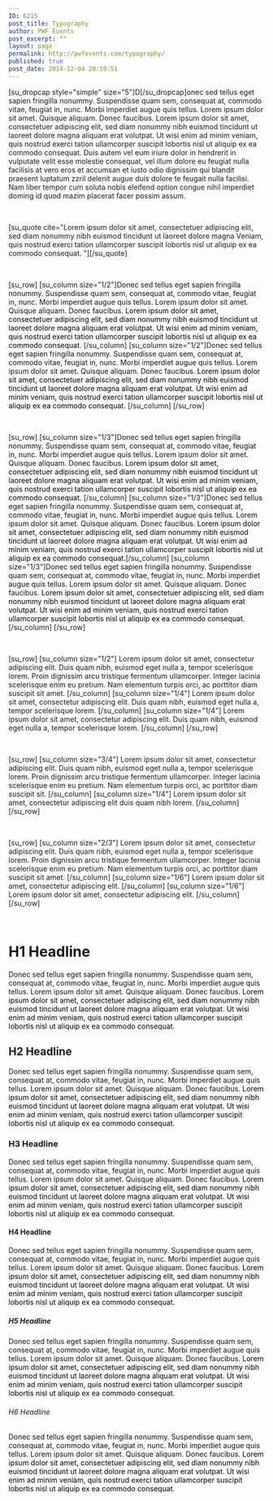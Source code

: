 ```yaml
---
ID: 6215
post_title: Typography
author: PWF Events
post_excerpt: ""
layout: page
permalink: http://pwfevents.com/typography/
published: true
post_date: 2014-12-04 20:59:51
---
```

[su_dropcap style="simple" size="5"]D[/su_dropcap]onec sed tellus eget sapien fringilla nonummy. Suspendisse quam sem, consequat at, commodo vitae, feugiat in, nunc. Morbi imperdiet augue quis tellus. Lorem ipsum dolor sit amet. Quisque aliquam. Donec faucibus. Lorem ipsum dolor sit amet, consectetuer adipiscing elit, sed diam nonummy nibh euismod tincidunt ut laoreet dolore magna aliquam erat volutpat. Ut wisi enim ad minim veniam, quis nostrud exerci tation ullamcorper suscipit lobortis nisl ut aliquip ex ea commodo consequat. Duis autem vel eum iriure dolor in hendrerit in vulputate velit esse molestie consequat, vel illum dolore eu feugiat nulla facilisis at vero eros et accumsan et iusto odio dignissim qui blandit praesent luptatum zzril delenit augue duis dolore te feugait nulla facilisi. Nam liber tempor cum soluta nobis eleifend option congue nihil imperdiet doming id quod mazim placerat facer possim assum.

&nbsp;

[su_quote cite="Lorem ipsum dolor sit amet, consectetuer adipiscing elit, sed diam nonummy nibh euismod tincidunt ut laoreet dolore magna Veniam, quis nostrud exerci tation ullamcorper suscipit lobortis nisl ut aliquip ex ea commodo consequat. "][/su_quote]

&nbsp;

[su_row]
[su_column size="1/2"]D<span style="color: #121212;">onec sed tellus eget sapien fringilla nonummy. </span><span style="color: #121212;">Suspendisse quam sem, consequat at, commodo vitae, feugiat in, nunc. Morbi imperdiet augue quis tellus. Lorem ipsum dolor sit amet. Quisque aliquam. Donec faucibus. <span style="color: #000000;">Lorem ipsum dolor sit amet, consectetuer adipiscing elit, sed diam nonummy nibh euismod tincidunt ut laoreet dolore magna aliquam erat volutpat. Ut wisi enim ad minim veniam, quis nostrud exerci tation ullamcorper suscipit lobortis nisl ut aliquip ex ea commodo consequat.</span></span> [/su_column]
[su_column size="1/2"]D<span style="color: #121212;">onec sed tellus eget sapien fringilla nonummy. </span><span style="color: #121212;">Suspendisse quam sem, consequat at, commodo vitae, feugiat in, nunc. Morbi imperdiet augue quis tellus. Lorem ipsum dolor sit amet. Quisque aliquam. Donec faucibus. <span style="color: #000000;">Lorem ipsum dolor sit amet, consectetuer adipiscing elit, sed diam nonummy nibh euismod tincidunt ut laoreet dolore magna aliquam erat volutpat. Ut wisi enim ad minim veniam, quis nostrud exerci tation ullamcorper suscipit lobortis nisl ut aliquip ex ea commodo consequat.</span></span> [/su_column]
[/su_row]

&nbsp;

[su_row]
[su_column size="1/3"]D<span style="color: #121212;">onec sed tellus eget sapien fringilla nonummy. </span><span style="color: #121212;">Suspendisse quam sem, consequat at, commodo vitae, feugiat in, nunc. Morbi imperdiet augue quis tellus. Lorem ipsum dolor sit amet. Quisque aliquam. Donec faucibus. <span style="color: #000000;">Lorem ipsum dolor sit amet, consectetuer adipiscing elit, sed diam nonummy nibh euismod tincidunt ut laoreet dolore magna aliquam erat volutpat. Ut wisi enim ad minim veniam, quis nostrud exerci tation ullamcorper suscipit lobortis nisl ut aliquip ex ea commodo consequat.</span></span> [/su_column]
[su_column size="1/3"]D<span style="color: #121212;">onec sed tellus eget sapien fringilla nonummy. </span><span style="color: #121212;">Suspendisse quam sem, consequat at, commodo vitae, feugiat in, nunc. Morbi imperdiet augue quis tellus. Lorem ipsum dolor sit amet. Quisque aliquam. Donec faucibus. <span style="color: #000000;">Lorem ipsum dolor sit amet, consectetuer adipiscing elit, sed diam nonummy nibh euismod tincidunt ut laoreet dolore magna aliquam erat volutpat. Ut wisi enim ad minim veniam, quis nostrud exerci tation ullamcorper suscipit lobortis nisl ut aliquip ex ea commodo consequat.</span></span>[/su_column]
[su_column size="1/3"]D<span style="color: #121212;">onec sed tellus eget sapien fringilla nonummy. </span><span style="color: #121212;">Suspendisse quam sem, consequat at, commodo vitae, feugiat in, nunc. Morbi imperdiet augue quis tellus. Lorem ipsum dolor sit amet. Quisque aliquam. Donec faucibus. <span style="color: #000000;">Lorem ipsum dolor sit amet, consectetuer adipiscing elit, sed diam nonummy nibh euismod tincidunt ut laoreet dolore magna aliquam erat volutpat. Ut wisi enim ad minim veniam, quis nostrud exerci tation ullamcorper suscipit lobortis nisl ut aliquip ex ea commodo consequat.</span></span>[/su_column]
[/su_row]

&nbsp;

[su_row]
[su_column size="1/2"] Lorem ipsum dolor sit amet, consectetur adipiscing elit. Duis quam nibh, euismod eget nulla a, tempor scelerisque lorem. Proin dignissim arcu tristique fermentum ullamcorper. Integer lacinia scelerisque enim eu pretium. Nam elementum turpis orci, ac porttitor diam suscipit sit amet. [/su_column]
[su_column size="1/4"] Lorem ipsum dolor sit amet, consectetur adipiscing elit. Duis quam nibh, euismod eget nulla a, tempor scelerisque lorem. [/su_column]
[su_column size="1/4"] Lorem ipsum dolor sit amet, consectetur adipiscing elit. Duis quam nibh, euismod eget nulla a, tempor scelerisque lorem. [/su_column]
[/su_row]

&nbsp;

[su_row]
[su_column size="3/4"] Lorem ipsum dolor sit amet, consectetur adipiscing elit. Duis quam nibh, euismod eget nulla a, tempor scelerisque lorem. Proin dignissim arcu tristique fermentum ullamcorper. Integer lacinia scelerisque enim eu pretium. Nam elementum turpis orci, ac porttitor diam suscipit sit. [/su_column]
[su_column size="1/4"] Lorem ipsum dolor sit amet, consectetur adipiscing elit duis quam nibh lorem. [/su_column]
[/su_row]

&nbsp;

[su_row]
[su_column size="2/3"] Lorem ipsum dolor sit amet, consectetur adipiscing elit. Duis quam nibh, euismod eget nulla a, tempor scelerisque lorem. Proin dignissim arcu tristique fermentum ullamcorper. Integer lacinia scelerisque enim eu pretium. Nam elementum turpis orci, ac porttitor diam suscipit sit amet. [/su_column]
[su_column size="1/6"] Lorem ipsum dolor sit amet, consectetur adipiscing elit. [/su_column]
[su_column size="1/6"] Lorem ipsum dolor sit amet, consectetur adipiscing elit. [/su_column]
[/su_row]

&nbsp;
<h1>H1 Headline</h1>
D<span style="color: #121212;">onec sed tellus eget sapien fringilla nonummy. </span><span style="color: #121212;">Suspendisse quam sem, consequat at, commodo vitae, feugiat in, nunc. Morbi imperdiet augue quis tellus. Lorem ipsum dolor sit amet. Quisque aliquam. Donec faucibus. <span style="color: #000000;">Lorem ipsum dolor sit amet, consectetuer adipiscing elit, sed diam nonummy nibh euismod tincidunt ut laoreet dolore magna aliquam erat volutpat. Ut wisi enim ad minim veniam, quis nostrud exerci tation ullamcorper suscipit lobortis nisl ut aliquip ex ea commodo consequat.</span></span>
<h2>H2 Headline</h2>
D<span style="color: #121212;">onec sed tellus eget sapien fringilla nonummy. </span><span style="color: #121212;">Suspendisse quam sem, consequat at, commodo vitae, feugiat in, nunc. Morbi imperdiet augue quis tellus. Lorem ipsum dolor sit amet. Quisque aliquam. Donec faucibus. <span style="color: #000000;">Lorem ipsum dolor sit amet, consectetuer adipiscing elit, sed diam nonummy nibh euismod tincidunt ut laoreet dolore magna aliquam erat volutpat. Ut wisi enim ad minim veniam, quis nostrud exerci tation ullamcorper suscipit lobortis nisl ut aliquip ex ea commodo consequat.</span></span>
<h3>H3 Headline</h3>
D<span style="color: #121212;">onec sed tellus eget sapien fringilla nonummy. </span><span style="color: #121212;">Suspendisse quam sem, consequat at, commodo vitae, feugiat in, nunc. Morbi imperdiet augue quis tellus. Lorem ipsum dolor sit amet. Quisque aliquam. Donec faucibus. <span style="color: #000000;">Lorem ipsum dolor sit amet, consectetuer adipiscing elit, sed diam nonummy nibh euismod tincidunt ut laoreet dolore magna aliquam erat volutpat. Ut wisi enim ad minim veniam, quis nostrud exerci tation ullamcorper suscipit lobortis nisl ut aliquip ex ea commodo consequat.</span></span>
<h4>H4 Headline</h4>
D<span style="color: #121212;">onec sed tellus eget sapien fringilla nonummy. </span><span style="color: #121212;">Suspendisse quam sem, consequat at, commodo vitae, feugiat in, nunc. Morbi imperdiet augue quis tellus. Lorem ipsum dolor sit amet. Quisque aliquam. Donec faucibus. <span style="color: #000000;">Lorem ipsum dolor sit amet, consectetuer adipiscing elit, sed diam nonummy nibh euismod tincidunt ut laoreet dolore magna aliquam erat volutpat. Ut wisi enim ad minim veniam, quis nostrud exerci tation ullamcorper suscipit lobortis nisl ut aliquip ex ea commodo consequat.</span></span>
<h5>H5 Headline</h5>
D<span style="color: #121212;">onec sed tellus eget sapien fringilla nonummy. </span><span style="color: #121212;">Suspendisse quam sem, consequat at, commodo vitae, feugiat in, nunc. Morbi imperdiet augue quis tellus. Lorem ipsum dolor sit amet. Quisque aliquam. Donec faucibus. <span style="color: #000000;">Lorem ipsum dolor sit amet, consectetuer adipiscing elit, sed diam nonummy nibh euismod tincidunt ut laoreet dolore magna aliquam erat volutpat. Ut wisi enim ad minim veniam, quis nostrud exerci tation ullamcorper suscipit lobortis nisl ut aliquip ex ea commodo consequat.</span></span>
<h6>H6 Headline</h6>
D<span style="color: #121212;">onec sed tellus eget sapien fringilla nonummy. </span><span style="color: #121212;">Suspendisse quam sem, consequat at, commodo vitae, feugiat in, nunc. Morbi imperdiet augue quis tellus. Lorem ipsum dolor sit amet. Quisque aliquam. Donec faucibus. <span style="color: #000000;">Lorem ipsum dolor sit amet, consectetuer adipiscing elit, sed diam nonummy nibh euismod tincidunt ut laoreet dolore magna aliquam erat volutpat. Ut wisi enim ad minim veniam, quis nostrud exerci tation ullamcorper suscipit lobortis nisl ut aliquip ex ea commodo consequat.</span></span>